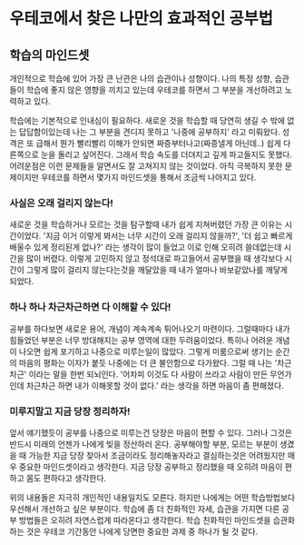 # 우테코에서 찾은 나만의 효과적인 공부법
## 학습의 마인드셋

개인적으로 학습에 있어 가장 큰 난관은 나의 습관이나 성향이다. 나의 특정 성향, 습관들이 학습에 좋지 않은 영향을 끼치고 있는데 우테코를 하면서 그 부분을 개선하려고 노력하고 있다.


학습에는 기본적으로 인내심이 필요하다. 새로운 것을 학습할 때 당연히 생길 수 밖에 없는 답답함이있는데 나는 그 부분을 견디지 못하고 '나중에 공부하지' 라고 미뤄왔다.
성격은 또 급해서 뭔가 빨리빨리 이해가 안되면 짜증부터나고(짜증낼게 아닌데..) 쉽게 다른쪽으로 눈을 돌리고 싶어진다. 그래서 학습 속도를 더뎌지고 깊게 파고들지도 못했다.
어려운점은 이런 문제들을 알면서도 잘 고쳐지지 않는 것이었다. 아직 극복하지 못한 문제이지만 우테코를 하면서 몇가지 마인드셋을 통해서 조금씩 나아지고 있다.

### 사실은 오래 걸리지 않는다!
새로운 것을 학습하거나 모르는 것을 탐구할때 내가 쉽게 지쳐버렸던 가장 큰 이유는 시간이었다.
'지금 이거 이렇게 봐서는 너무 시간이 오래 걸리지 않을까?', '더 쉽고 빠르게 배울수 있게 정리된게 없나?' 라는 생각이 많이 들었고 이로 인해 오히려 쓸데없는데 시간을 많이 버렸다.
이렇게 고민하지 않고 정석대로 파고들어서 공부했을 때 생각보다 시간이 그렇게 많이 걸리지 않는다는것을 깨달았을 때 내가 얼마나 바보같았나를 깨닿게 되었다.

### 하나 하나 차근차근하면 다 이해할 수 있다!
공부를 하다보면 새로운 용어, 개념이 계속계속 튀어나오기 마련이다. 그럴때마다 내가 힘들었던 부분은 너무 방대해지는 공부 영역에 대한 두려움이었다.
특히나 어려운 개념이 나오면 쉽게 포기하고 나중으로 미루는일이 많았다. 그렇게 미룸으로써 생기는 순간의 마음의 평화는 이자가 붙듯 나중에는 더 큰 불안함으로 다가왔다.
그럴 때 나는 '차근차근' 이라는 말을 한번 되뇌인다. '어차피 이것도 다 사람이 쓰라고 사람이 만든 무언가인데 차근차근 하면 내가 이해못할 것이 없다.' 라는 생각을 하면 마음이 좀 편해졌다.

### 미루지말고 지금 당장 정리하자!
앞서 얘기했듯이 공부를 나중으로 미루는건 당장은 마음이 편할 수 있다. 그러나 그것은 반드시 미래의 언젠가 나에게 빚을 정산하러 온다.
공부해야할 부분, 모르는 부분이 생겼을 때 가능한 지금 당장 찾아서 조금이라도 정리해놓자라고 결심하는것은 어려웠지만 매우 중요한 마인드셋이라고 생각한다.
지금 당장 공부하고 정리했을 때 오히려 마음이 편하고 몸도 편하다고 생각한다.

위의 내용들은 지극히 개인적인 내용일지도 모른다. 하지만 나에게는 어떤 학습방법보다 우선해서 개선하고 싶은 부분이다.
학습에 좀 더 친화적인 자세, 습관을 가지면 다른 공부 방법들은 오히려 자연스럽게 따라온다고 생각한다.
학습 친화적인 마인드셋을 습관화 하는 것은 우테코 기간동안 나에게 당면한 중요한 과제 중 하나가 될 것 같다.
